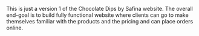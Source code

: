 This is just a version 1 of the Chocolate Dips by Safina website. The overall end-goal is to build fully functional website where clients can go to make themselves familiar with the products and the pricing and can place orders online.
